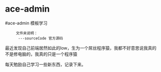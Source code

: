 # ace-admin
#ace-admin 模板学习

         文件夹说明：
          ---sourceCode 官方源码
  
   最近发现自己前端居然如此的low，生为一个屌丝程序猿，我都不好意思说我真的不是修电脑的，我真的只是一个程序猿
   
   每天勉励自己学习一些新东西，记录下来。
